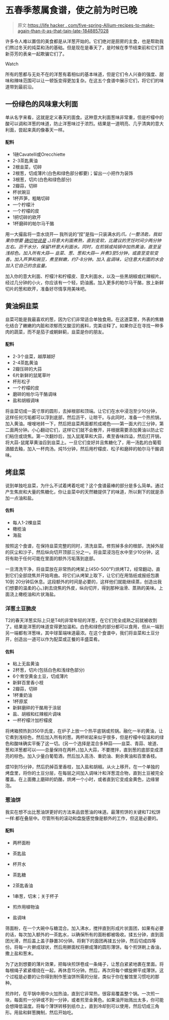 # 五春季葱属食谱，使之前为时已晚

> 原文:[https://life hacker . com/five-spring-Allium-recipes-to-make-again-than-it-as-that-tain-late-1848857028](https://lifehacker.com/five-spring-allium-recipes-to-make-before-it-s-too-late-1848857028)

许多令人难以置信的美食都是从洋葱开始的。它们绝对是厨房的主食，也是帮助我们熬过冬天的炖菜和汤的基础。但是现在是春天了，是时候在季节结束前和它们清新芬芳的表亲一起欺骗它们了。

Watch

所有的葱都与无处不在的洋葱有着相似的基本味道，但是它们令人兴奋的强度、甜味和辣味范围可以让一顿饭变得更加复杂。在这五个食谱中展示它们，将它们的味道带到最前沿。

## 一份绿色的风味意大利面

单从名字来看，这就是定义春天的面食。这种意大利面葱味非常重，但是柠檬中的酸可以调和洋葱的味道，防止洋葱味过于浓烈。结果是一道明亮、几乎清爽的意大利面，尝起来真的像春天一样。

#### **配料**

*   1磅Cavatelli或Orecchiette
*   2-3茶匙黄油
*   2根韭菜，切碎
*   2根葱，切成薄片(白色和绿色部分都要)；留出一小把作为装饰
*   3根葱，切片(白色和绿色部分)
*   2瓣蒜，切碎
*   杯状豌豆
*   1杯芦笋，粗略切碎
*   一个柠檬汁
*   一个柠檬的皮
*   1把切碎的欧芹
*   1杯磨碎的帕尔马干酪

用一大撮盐将一壶水烧开— 我所说的“捏”是指一只装满水的*爪。(一整汤匙，我如果你想要 [确切地说是](https://lifehacker.com/the-case-for-actually-measuring-your-pinch-of-salt-1847010394) 。)将意大利面煮熟，直到变软，比建议的烹饪时间少两分钟左右。沥干水分，保留1杯意大利面水。同时，在煎锅或炖锅中加热黄油，直至呈浅棕色。加入所有大蒜— 韭菜、葱、葱和大蒜— 并煮3至5分钟，或直至变软变香。加入芦笋和豌豆，煮至鲜嫩，约7-8分钟。加入 盐调味，记住意大利面的水会加入它自己的含盐量。*

加入你的意大利面、柠檬汁和柠檬皮、意大利面水，以及一些黑胡椒或红辣椒片。经过几分钟的小火，你应该有一个轻，奶油酱。加入更多的帕尔马干酪，放上新鲜切片的葱和欧芹，准备好尽情享用美味吧。

## **黄油焖韭菜**

韭菜可能是我最喜欢的葱，因为它们非常适合单独食用。在这道菜里，外表的焦糖化结合了嫩嫩的内脏和浓郁而又酸涩的酱料，完美诠释了。如果你正在寻找一种多肉的蔬菜，而不是茄子或朝鲜蓟，韭菜是你的朋友。

#### **配料**

*   2-3个韭菜，越厚越好
*   2-4茶匙黄油
*   2瓣压碎的大蒜
*   6片新鲜的鼠尾草叶
*   杯形松子
*   一个柠檬的皮
*   磨碎的帕尔马干酪调味
*   盐和胡椒调味

将韭菜切成一英寸厚的圆形，去掉根部和顶端。让它们在水中浸泡至少10分钟，这样任何污垢都可以浮到底部，然后沥干，让晾干。与此同时，准备一个热煎锅，加入黄油。嗖嗖地转一下，然后把韭菜两面都煎成褐色——第一面大约三分钟，第二面两分钟。小心翻动它们，这样它们就不会散开，并根据需要添加黄油以防止它们粘住或烧焦。第一次翻炒后，加入鼠尾草和大蒜，煮至香味四溢，然后打开锅，将大蒜-鼠尾草黄油舀到韭菜上。一旦它们变好并且焦糖化了，用一汤匙的白葡萄酒醋去釉，加入一杯肉汤。炖15分钟，然后用柠檬皮、松子和磨碎的帕尔马干酪调味。

## **烤韭菜**

说到单独吃韭菜，为什么不试着烤着吃呢？这个食谱最棒的部分是多么简单。通过产生焦炭和大量的焦糖化，你让韭菜中的天然糖提供了的味道，所以剩下的就是添加一点油和盐。

#### 佐料

*   每人1-2棵韭菜
*   橄榄油
*   海盐

按照这个食谱，在保持韭菜完整的同时，清洗韭菜。修剪掉多余的根部，洗掉外层的灰尘和沙子，然后纵向切开顶部三分之一。将韭菜浸泡在水中至少10分钟，这将有助于任何可能在里面的额外污垢落到底部。

一旦清洗干净，将韭菜放在非常热的烤架上(450-500℉)烘烤T2，经常翻动，直到它们全部烧焦并开始弯曲。将它们从烤架上取下，让它们在用箔纸或报纸包裹10到 20分钟后休息。这段额外的时间是必要的，这样他们就能继续蒸，创造出我们想要的温柔的心。)剥去烧焦的外皮，纵向切开，得到那种油滑、蒸熟的美味。上面浇上橄榄油和片状海盐。

### 洋葱土豆脆皮

T2的春天洋葱实际上只是T4的非常年轻的洋葱，在它们完全成熟之前就被收割了。结果是洋葱的味道变得更加温和。白色和绿色的部分都可以食用，但从一端到另一端都有洋葱味，其中球茎端味道最浓。在这个食谱中，我们将韭菜和土豆分开，创造出一道可以作为配菜或正餐的丰盛菜肴。

#### 佐料

*   粘上无盐黄油
*   2杯葱，切片(包括白色和浅绿色部分)
*   6个育空黄金土豆，切成薄片
*   新鲜百里香小枝
*   2瓣蒜，切碎
*   1杯重奶油
*   1杯原浆
*   新鲜磨碎的干酪用于涂层
*   盐、胡椒和红辣椒片调味
*   一杯柠檬汁加柠檬皮

将烤箱预热到350华氏度，在炉子上放一个热平底锅或煎锅。融化一半的黄油，让它煮到浅棕色，然后加入所有的葱。两杯听起来似乎很多，但是柠檬中较温和的绿色和酸味确实平衡了这一切。(另一个选择是混合多种蒜——韭菜、青蒜、坡道、葱和洋葱都可以——总量保持在两杯。)加入大蒜，不要搅拌，直到葱的底部变成漂亮的棕色。加入少量白葡萄酒，然后加入高汤、重奶油、剩余黄油和百里香枝。

煨10到15分钟，然后扔掉百里香枝，加入盐和胡椒。从火上移开。在一个单独的烤盘里，将你的土豆分层，在每层之间加入调味汁和洋葱混合物，直到土豆被完全覆盖。在上面撒上磨碎的奶酪，烘烤一个小时，或者直到它变成金黄色，边缘冒泡。

### **葱油饼**

我实在想不出比葱油饼更好的方法来品尝葱油的味道。最薄煎饼的关键和T2松饼一样:都在叠层中。尽管所有的滚动和盘旋感觉像是额外的工作，但这是必要的。

#### **配料**

*   两杯面粉
*   茶匙盐
*   杯开水
*   茶匙糖

*   2茶匙香油

*   1串葱，切末；关于杯子
*   煎炸用植物油
*   盐调味

筛面粉，在一个大碗中与糖混合。加入沸水，搅拌直到形成片状面团，如果有必要的话，每次加入额外的一茶匙水，以确保所有的面粉都被吸收。揉五分钟，直到面团光滑，然后盖上盖子静置30分钟。将剩下的面团再揉五分钟，然后切成四等份。将每一片擀成球状，然后用擀面杖将擀成薄的圆形薄饼。每个煎饼刷上香油，撒上盐和葱末。

为了达到想要的薄片效果，把每块煎饼卷成一条绳子，让葱白紧紧地裹在里面。将每根绳子紧紧缠绕在一起，再休息15分钟。然后，再次将每个螺旋擀平成薄饼。这个过程是必要的让你得到制作葱油饼所需的分层，类似于你在餐馆里习惯吃的那种。

煎炸时，在平锅中用中火加热油，直到它非常热，很容易覆盖整个锅。一次煎一块，每面煎一分钟或不到一分钟，或者煎至金黄色。如果油开始溅出太多，你可能会想降低温度。将每个薄饼转移到纸巾上，直到冷却到可以使用，然后切成三角形。用盐和鲜葱腌制，然后开始吃。